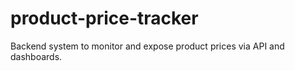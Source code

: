 # product-price-tracker
Backend system to monitor and expose product prices via API and dashboards.
